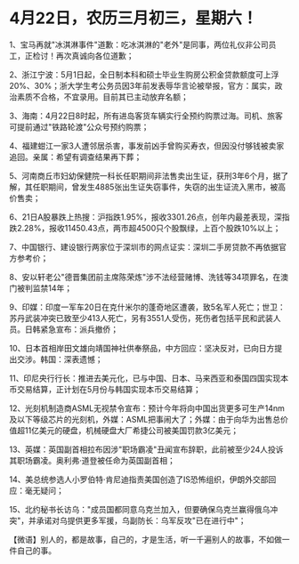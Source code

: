 # 4月22日，农历三月初三，星期六！

1、宝马再就"冰淇淋事件"道歉：吃冰淇淋的"老外"是同事，两位礼仪非公司员工，正检讨！再次真诚向各位道歉；

2、浙江宁波：5月1日起，全日制本科和硕士毕业生购房公积金贷款额度可上浮20%、30%；浙大学生考公务员因3年前发表辱华言论被举报，官方：属实，政治素质不合格，不宜录用。目前其已主动放弃名额；

3、海南：4月22日8时起，所有进岛客货车辆实行全预约购票过海。司机、旅客可提前通过"铁路轮渡"公众号预约购票；

4、福建蚶江一家3人遭邻居杀害，事发前凶手曾购买寿衣，但因没付够钱被卖家追回。亲属：希望有调查结果再下葬；

5、河南商丘市妇幼保健院一科长任职期间非法售卖出生证，获刑3年6个月，据了解，其任职期间，曾发生4885张出生证失窃事件，失窃的出生证流入黑市，被高价售卖；

6、21日A股暴跌上热搜：沪指跌1.95%，报收3301.26点，创年内最差表现，深指跌2.28%，报收11450.43点，两市超4500只个股飘绿，上百个股跌10%以上；

7、中国银行、建设银行两家位于深圳市的网点证实：深圳二手房贷款不再依据官方参考价；

8、安以轩老公"德晋集团前主席陈荣炼"涉不法经营赌博、洗钱等34项罪名，在澳门被判监禁14年；

9、印媒：印度一军车20日在克什米尔的蓬奇地区遭袭，致5名军人死亡；世卫：苏丹武装冲突已致至少413人死亡，另有3551人受伤，死伤者包括平民和武装人员。日韩紧急宣布：派兵撤侨；

10、日本首相岸田文雄向靖国神社供奉祭品，中方回应：坚决反对，已向日方提出交涉。韩国：深表遗憾；

11、印尼央行行长：推进去美元化，已与中国、日本、马来西亚和泰国四国实现本币交易结算，正计划在5月份与韩国实现本币交易结算；

12、光刻机制造商ASML无视禁令宣布：预计今年将向中国出货更多可生产14nm及以下等级芯片的光刻机，外媒：ASML把事闹大了；外媒：由于向华为出售总价值超11亿美元的硬盘，机械硬盘大厂希捷公司被美国罚款3亿美元；

13、英媒：英国副首相拉布因涉"职场霸凌"丑闻宣布辞职，此前被至少24人投诉其职场霸凌。奥利弗·道登被任命为英国副首相；

14、美总统参选人小罗伯特·肯尼迪指责美国创造了IS恐怖组织，伊朗外交部回应：毫无疑问；

15、北约秘书长访乌："成员国都同意乌克兰加入，但要确保乌克兰赢得俄乌冲突"，并承诺对乌提供更多军援，乌副防长：乌军反攻"已在进行中"；



【微语】别人的，都是故事，自己的，才是生活，听一千遍别人的故事，不如做一件自己的事。


